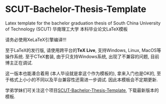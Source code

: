 # SCUT-Bachelor-Thesis-Template
Latex template for the bachelor graduation thesis of South China University of Technology (SCUT) 华南理工大学 本科毕业论文LaTeX模板

请务必使用XeLaTeX引擎编译!!!

至于LaTeX的发行版, 请使用跨平台的**TeX Live**, 支持Windows, Linux, MacOS等操作系统. 至于CTeX套装, 由于只支持Windows系统, 出现了不兼容的问题, 目前博主正在调试.

这一版本也能凑合着用 (本人毕设就是拿这个作为模板的), 拿来入门也是OK的, 至于格式上小小的不同以及平台兼容性还需进一步调试. 因此本模板会不定期更新.

学弟学妹们可关注这个项目[SCUT-Bachelor-Thesis-Template](https://github.com/OChicken/SCUT-Bachelor-Thesis-Template), 下载最新版本的模板.
